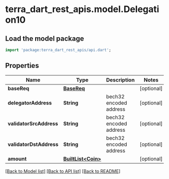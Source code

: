 # terra_dart_rest_apis.model.Delegation10

## Load the model package
```dart
import 'package:terra_dart_rest_apis/api.dart';
```

## Properties
Name | Type | Description | Notes
------------ | ------------- | ------------- | -------------
**baseReq** | [**BaseReq**](BaseReq.md) |  | [optional] 
**delegatorAddress** | **String** | bech32 encoded address | [optional] 
**validatorSrcAddress** | **String** | bech32 encoded address | [optional] 
**validatorDstAddress** | **String** | bech32 encoded address | [optional] 
**amount** | [**BuiltList&lt;Coin&gt;**](Coin.md) |  | [optional] 

[[Back to Model list]](../README.md#documentation-for-models) [[Back to API list]](../README.md#documentation-for-api-endpoints) [[Back to README]](../README.md)



